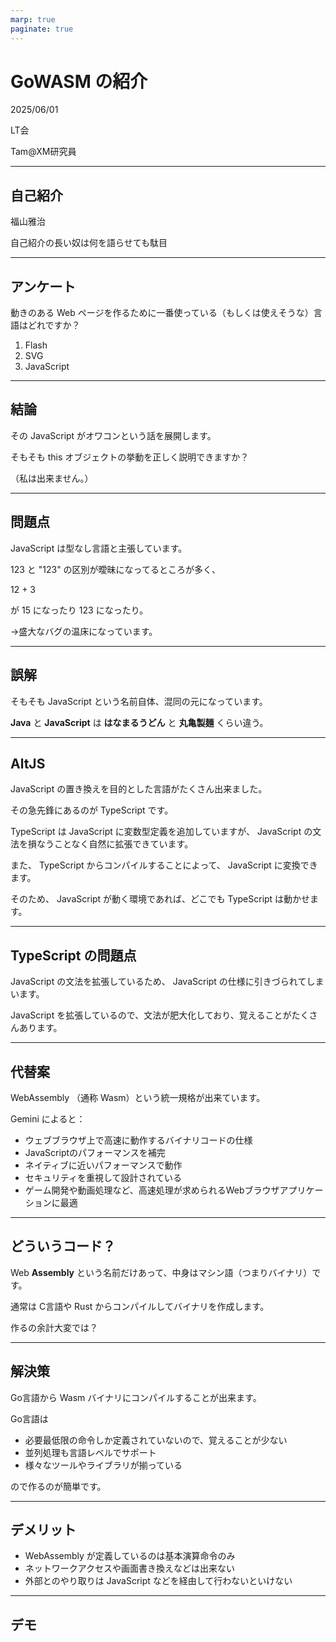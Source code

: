 ```yaml
---
marp: true
paginate: true
---
```

# GoWASM の紹介

2025/06/01

LT会

Tam@XM研究員

<!-- 
$theme: gaia
template: invert
-->

<!-- footer: GoWASM の紹介(Tam) -->

---
## 自己紹介

福山雅治

自己紹介の長い奴は何を語らせても駄目

---
## アンケート

動きのある Web ページを作るために一番使っている（もしくは使えそうな）言語はどれですか？

1. Flash
2. SVG
3. JavaScript

---
## 結論

その JavaScript がオワコンという話を展開します。

そもそも this オブジェクトの挙動を正しく説明できますか？

（私は出来ません。）

---
## 問題点

JavaScript は型なし言語と主張しています。

123 と "123" の区別が曖昧になってるところが多く、

12 + 3

が 15 になったり 123 になったり。

→盛大なバグの温床になっています。

---
## 誤解

そもそも JavaScript という名前自体、混同の元になっています。

**Java** と **JavaScript** は **はなまるうどん** と **丸亀製麺** くらい違う。

---
## AltJS

JavaScript の置き換えを目的とした言語がたくさん出来ました。

その急先鋒にあるのが TypeScript です。

TypeScript は JavaScript に変数型定義を追加していますが、 JavaScript の文法を損なうことなく自然に拡張できています。

また、 TypeScript からコンパイルすることによって、 JavaScript に変換できます。

そのため、 JavaScript が動く環境であれば、どこでも TypeScript は動かせます。

---
## TypeScript の問題点

JavaScript の文法を拡張しているため、 JavaScript の仕様に引きづられてしまいます。

JavaScript を拡張しているので、文法が肥大化しており、覚えることがたくさんあります。

---
## 代替案

WebAssembly （通称 Wasm）という統一規格が出来ています。

Gemini によると：
- ウェブブラウザ上で高速に動作するバイナリコードの仕様
- JavaScriptのパフォーマンスを補完
- ネイティブに近いパフォーマンスで動作
- セキュリティを重視して設計されている
- ゲーム開発や動画処理など、高速処理が求められるWebブラウザアプリケーションに最適

---
## どういうコード？

Web **Assembly** という名前だけあって、中身はマシン語（つまりバイナリ）です。

通常は C言語や Rust からコンパイルしてバイナリを作成します。

作るの余計大変では？

---
## 解決策

Go言語から Wasm バイナリにコンパイルすることが出来ます。

Go言語は
- 必要最低限の命令しか定義されていないので、覚えることが少ない
- 並列処理も言語レベルでサポート
- 様々なツールやライブラリが揃っている

ので作るのが簡単です。

---
## デメリット

- WebAssembly が定義しているのは基本演算命令のみ
- ネットワークアクセスや画面書き換えなどは出来ない
- 外部とのやり取りは JavaScript などを経由して行わないといけない

---
## デモ
